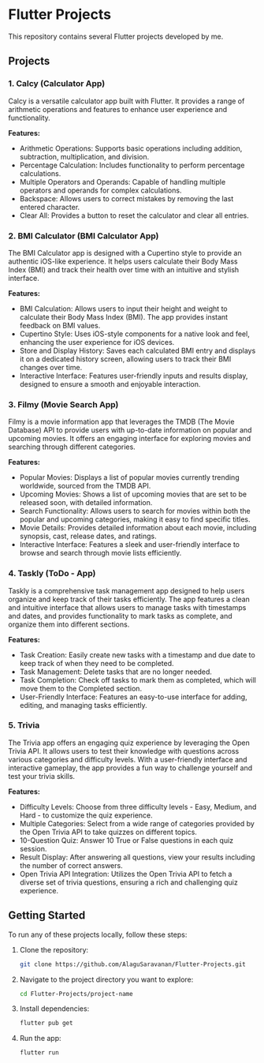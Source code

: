 # Flutter Projects

This repository contains several Flutter projects developed by me. 
## Projects

### 1. Calcy (Calculator App)

Calcy is a versatile calculator app built with Flutter. It provides a range of arithmetic operations and features to enhance user experience and functionality.

**Features:**

- Arithmetic Operations: Supports basic operations including addition, subtraction, multiplication, and division.
- Percentage Calculation: Includes functionality to perform percentage calculations.
- Multiple Operators and Operands: Capable of handling multiple operators and operands for complex calculations.
- Backspace: Allows users to correct mistakes by removing the last entered character.
- Clear All: Provides a button to reset the calculator and clear all entries.

### 2. BMI Calculator (BMI Calculator App)

The BMI Calculator app is designed with a Cupertino style to provide an authentic iOS-like experience. It helps users calculate their Body Mass Index (BMI) and track their health over time with an intuitive and stylish interface.

**Features:**

- BMI Calculation: Allows users to input their height and weight to calculate their Body Mass Index (BMI). The app provides instant feedback on BMI values.
- Cupertino Style: Uses iOS-style components for a native look and feel, enhancing the user experience for iOS devices.
- Store and Display History: Saves each calculated BMI entry and displays it on a dedicated history screen, allowing users to track their BMI changes over time.
- Interactive Interface: Features user-friendly inputs and results display, designed to ensure a smooth and enjoyable interaction.
  
### 3. Filmy (Movie Search App)

Filmy is a movie information app that leverages the TMDB (The Movie Database) API to provide users with up-to-date information on popular and upcoming movies. It offers an engaging interface for exploring movies and searching through different categories.

**Features:**

- Popular Movies: Displays a list of popular movies currently trending worldwide, sourced from the TMDB API.
- Upcoming Movies: Shows a list of upcoming movies that are set to be released soon, with detailed information.
- Search Functionality: Allows users to search for movies within both the popular and upcoming categories, making it easy to find specific titles.
- Movie Details: Provides detailed information about each movie, including synopsis, cast, release dates, and ratings.
- Interactive Interface: Features a sleek and user-friendly interface to browse and search through movie lists efficiently.
  
### 4. Taskly (ToDo - App)

Taskly is a comprehensive task management app designed to help users organize and keep track of their tasks efficiently. The app features a clean and intuitive interface that allows users to manage tasks with timestamps and dates, and provides functionality to mark tasks as complete, and organize them into different sections.

**Features:**

- Task Creation: Easily create new tasks with a timestamp and due date to keep track of when they need to be completed.
- Task Management:  Delete tasks that are no longer needed.
- Task Completion: Check off tasks to mark them as completed, which will move them to the Completed section.
- User-Friendly Interface: Features an easy-to-use interface for adding, editing, and managing tasks efficiently.
  
### 5. Trivia 

The Trivia app offers an engaging quiz experience by leveraging the Open Trivia API. It allows users to test their knowledge with questions across various categories and difficulty levels. With a user-friendly interface and interactive gameplay, the app provides a fun way to challenge yourself and test your trivia skills.

**Features:**

- Difficulty Levels: Choose from three difficulty levels - Easy, Medium, and Hard - to customize the quiz experience.
- Multiple Categories: Select from a wide range of categories provided by the Open Trivia API to take quizzes on different topics.
- 10-Question Quiz: Answer 10 True or False questions in each quiz session.
- Result Display: After answering all questions, view your results including the number of correct answers.
- Open Trivia API Integration: Utilizes the Open Trivia API to fetch a diverse set of trivia questions, ensuring a rich and challenging quiz experience.
  
## Getting Started

To run any of these projects locally, follow these steps:

1. Clone the repository:
    ```bash
    git clone https://github.com/AlaguSaravanan/Flutter-Projects.git
    ```
2. Navigate to the project directory you want to explore:
    ```bash
    cd Flutter-Projects/project-name
    ```
3. Install dependencies:
    ```bash
    flutter pub get
    ```
4. Run the app:
    ```bash
    flutter run
    ```
